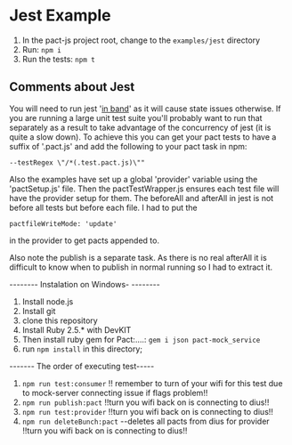 # Jest Example

1. In the pact-js project root, change to the `examples/jest` directory
1. Run: `npm i`
1. Run the tests: `npm t`

## Comments about Jest
You will need to run jest '[in band](https://facebook.github.io/jest/docs/en/cli.html#runinband)' as it will cause state issues otherwise. If you are running a large unit test suite you'll probably want to run that separately as a result to take advantage of the concurrency of jest (it is quite a slow down). To achieve this you can get your pact tests to have a suffix of '.pact.js' and add the following to your pact task in npm:
```
--testRegex \"/*(.test.pact.js)\""
```

Also the examples have set up a global 'provider' variable using the 'pactSetup.js' file. Then the pactTestWrapper.js ensures each test file will have the provider setup for them. The beforeAll and afterAll in jest is not before all tests but before each file. I had to put the
```
pactfileWriteMode: 'update'
```
in the provider to get pacts appended to.

Also note the publish is a separate task. As there is no real afterAll it is difficult to know when to publish in normal running so I had to extract it.


-------- Instalation on Windows- --------
1. Install node.js 
2. Install git
3. clone this repository
4. Install Ruby 2.5.* with DevKIT 
5. Then install ruby gem for Pact:....:  `gem i json pact-mock_service`
6. run `npm install` in this directory;

------- The order of executing test-----

1. `npm run test:consumer` !! remember to turn of your wifi for this test due to mock-server connecting issue if flags problem!!
2. `npm run publish:pact`  !!turn you wifi back on is connecting to dius!!
3. `npm run test:provider`  !!turn you wifi back on is connecting to dius!!
4. `npm run deleteBunch:pact`  --deletes all pacts from dius for provider !!turn you wifi back on is connecting to dius!!


